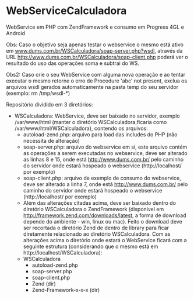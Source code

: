 WebServiceCalculadora
=====================

WebService em PHP com ZendFramework e consumo em Progress 4GL e Android

Obs: Caso o objetivo seja apenas testar o webservice o mesmo está ativo em www.dums.com.br/WSCalculadora/soap-server.php?wsdl, através da URL http://www.dums.com.br/WSCalculadora/soap-client.php poderá ver o resultado do uso das operações soma e subtrai do WS.

Obs2: Caso crie o seu WebService com alguma nova operação e ao tentar executar o mesmo retorne o erro de <faultstring>Procedure 'abc' not present</faultstring>, exclua os arquivos wsdl gerados automaticamente na pasta temp do seu servidor (exemplo: rm /tmp/wsdl-*)

Repositório dividido em 3 diretórios:
* WSCalculadora: WebService, deve ser baixado no servidor, exemplo /var/www/html (manter o diretório WSCalculadora,ficaria como /var/www/html/WSCalculadora), contendo os arquivos:
    - autoload-zend.php: arquivo para load das includes do PHP (não necessita de alteração)
    - soap-server.php: arquivo do webservice em sí, este arquivo contém as operações a serem executadas no webservice, deve ser alterado as linhas 8 e 15, onde está http://www.dums.com.br/ pelo caminho do servidor onde estará hospeado o webservice (http://localhost/ por exemplo)
    - soap-client.php: arquivo de exemplo de consumo do webservice, deve ser alterado a linha 7, onde está http://www.dums.com.br/ pelo caminho do servidor onde estará hospeado o webservice (http://localhost/ por exemplo)
    - Além das alterações citadas acima, deve ser baixado dentro do diretório WSCalculadora o ZendFramework (disponivel em http://framework.zend.com/downloads/latest, a forma de download depende do ambiente - win, linux ou mac). Feito o download deve ser recortada o diretório Zend de dentro de library para ficar diretamente relacionado ao diretório WSCalculadora.
  Com as alterações acima o diretório onde estará o WebService ficará com a seguinte estrutura (considerando que o mesmo está em http://localhost/WSCalculadora):
    * WSCalculadora
      + autoload-zend.php
      + soap-server.php
      + soap-client.php
      + Zend (dir)
      + Zend-Framework-x-x-x (dir)
